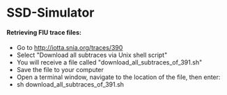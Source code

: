 # SSD-Simulator



#### Retrieving FIU trace files: ####

* Go to http://iotta.snia.org/traces/390
* Select "Download all subtraces via Unix shell script"
* You will receive a file called "download_all_subtraces_of_391.sh"
* Save the file to your computer
* Open a terminal window, navigate to the location of the file, then enter:
* sh download_all_subtraces_of_391.sh
